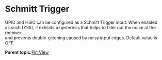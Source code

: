 # Schmitt Trigger

GPIO and HSIO can be configured as a Schmitt Trigger input. When enabled<br /> as such \(YES\), it exhibits a hysteresis that helps to filter out the noise at the receiver<br /> and prevents double-glitching caused by noisy input edges. Default value is OFF.

**Parent topic:**[Pin View](GUID-8023B5BE-3C02-45BA-843F-F1212520AA65.md)

